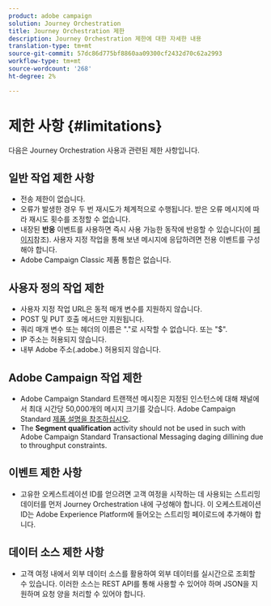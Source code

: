 ```yaml
---
product: adobe campaign
solution: Journey Orchestration
title: Journey Orchestration 제한
description: Journey Orchestration 제한에 대한 자세한 내용
translation-type: tm+mt
source-git-commit: 57dc86d775bf8860aa09300cf2432d70c62a2993
workflow-type: tm+mt
source-wordcount: '268'
ht-degree: 2%

---
```



# 제한 사항 {#limitations}

다음은 Journey Orchestration 사용과 관련된 제한 사항입니다.

## 일반 작업 제한 사항

* 전송 제한이 없습니다. 
* 오류가 발생한 경우 두 번 재시도가 체계적으로 수행됩니다. 받은 오류 메시지에 따라 재시도 횟수를 조정할 수 없습니다. 
* 내장된 **반응** 이벤트를 사용하면 즉시 사용 가능한 동작에 반응할 수 있습니다(이 [페이지](../building-journeys/reaction-events.md)참조). 사용자 지정 작업을 통해 보낸 메시지에 응답하려면 전용 이벤트를 구성해야 합니다. 
* Adobe Campaign Classic 제품 통합은 없습니다.
 
## 사용자 정의 작업 제한

* 사용자 지정 작업 URL은 동적 매개 변수를 지원하지 않습니다. 
* POST 및 PUT 호출 메서드만 지원됩니다. 
* 쿼리 매개 변수 또는 헤더의 이름은 &quot;.&quot;로 시작할 수 없습니다. 또는 &quot;$&quot;. 
* IP 주소는 허용되지 않습니다. 
* 내부 Adobe 주소(.adobe.) 허용되지 않습니다.
 

## Adobe Campaign 작업 제한

* Adobe Campaign Standard 트랜잭션 메시징은 지정된 인스턴스에 대해 채널에서 최대 시간당 50,000개의 메시지 크기를 갖습니다. Adobe Campaign Standard [제품 설명을 참조하십시오](https://helpx.adobe.com/kr/legal/product-descriptions/campaign-standard.html). 
* The **Segment qualification** activity should not be used in such with Adobe Campaign Standard Transactional Messaging daging dillining due to throughput constraints.
 
## 이벤트 제한 사항

* 고유한 오케스트레이션 ID를 얻으려면 고객 여정을 시작하는 데 사용되는 스트리밍 데이터를 먼저 Journey Orchestration 내에 구성해야 합니다. 이 오케스트레이션 ID는 Adobe Experience Platform에 들어오는 스트리밍 페이로드에 추가해야 합니다.
 

## 데이터 소스 제한 사항

* 고객 여정 내에서 외부 데이터 소스를 활용하여 외부 데이터를 실시간으로 조회할 수 있습니다. 이러한 소스는 REST API를 통해 사용할 수 있어야 하며 JSON을 지원하며 요청 양을 처리할 수 있어야 합니다.